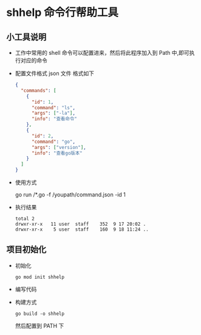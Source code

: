 # shhelp 命令行帮助工具

## 小工具说明

- 工作中常用的 shell 命令可以配置进来，然后将此程序加入到 Path 中,即可执行对应的命令

- 配置文件格式
  json 文件 格式如下

  ```json
  {
    "commands": [
      {
        "id": 1,
        "command": "ls",
        "args": ["-la"],
        "info": "查看命令"
      },
      {
        "id": 2,
        "command": "go",
        "args": ["version"],
        "info": "查看go版本"
      }
    ]
  }
  ```

- 使用方式

  go run /*.go -f /youpath/command.json -id 1

- 执行结果

  ```shell
  total 2
  drwxr-xr-x   11 user  staff    352  9 17 20:02 .
  drwxr-xr-x    5 user  staff    160  9 18 11:24 ..
  ```

## 项目初始化

- 初始化

  `go mod init shhelp`

- 编写代码

- 构建方式

  `go build -o shhelp`

  然后配置到 PATH 下
